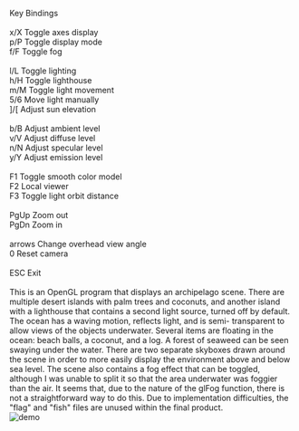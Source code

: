 Key Bindings<br/>
<br/>
  x/X	Toggle axes display<br/>
  p/P	Toggle display mode<br/>
  f/F Toggle fog<br/>
  <br/>
  l/L	Toggle lighting<br/>
  h/H Toggle lighthouse<br/>
  m/M	Toggle light movement<br/>
  5/6	Move light manually<br/>
  ]/[	Adjust sun elevation<br/>
  <br/>
  b/B	Adjust ambient level<br/>
  v/V	Adjust diffuse level<br/>
  n/N	Adjust specular level<br/>
  y/Y	Adjust emission level<br/>
  <br/>
  F1	Toggle smooth color model<br/>
  F2	Local viewer<br/>
  F3	Toggle light orbit distance<br/>
  <br/>
  PgUp   Zoom out<br/>
  PgDn   Zoom in<br/>
<br/>
  arrows Change overhead view angle<br/>
  0      Reset camera<br/>
  <br/>
  ESC    Exit<br/>
  <br/>
This is an OpenGL program that displays an archipelago scene. There are multiple desert islands
with palm trees and coconuts, and another island with a lighthouse that contains a second light
source, turned off by default. The ocean has a waving motion, reflects light, and is semi-
transparent to allow views of the objects underwater. Several items are floating in the ocean:
beach balls, a coconut, and a log. A forest of seaweed can be seen swaying under the water.
There are two separate skyboxes drawn around the scene in order to more easily display the
environment above and below sea level. The scene also contains a fog effect that can be toggled,
although I was unable to split it so that the area underwater was foggier than the air. It seems
that, due to the nature of the glFog function, there is not a straightforward way to do this.
Due to implementation difficulties, the "flag" and "fish" files are unused within the final
product.
<br/>
![demo](https://github.com/Sittch/archopenglo/blob/main/demo.gif)<br/>
<br/>
